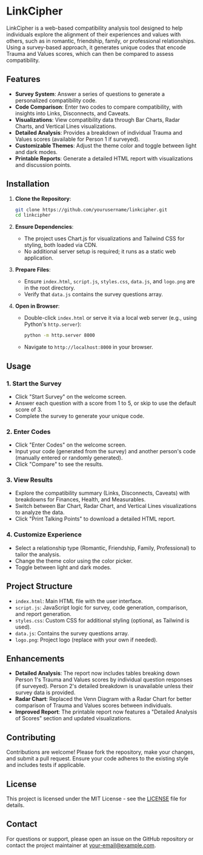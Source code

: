 # LinkCipher

LinkCipher is a web-based compatibility analysis tool designed to help individuals explore the alignment of their experiences and values with others, such as in romantic, friendship, family, or professional relationships. Using a survey-based approach, it generates unique codes that encode Trauma and Values scores, which can then be compared to assess compatibility.

## Features
- **Survey System**: Answer a series of questions to generate a personalized compatibility code.
- **Code Comparison**: Enter two codes to compare compatibility, with insights into Links, Disconnects, and Caveats.
- **Visualizations**: View compatibility data through Bar Charts, Radar Charts, and Vertical Lines visualizations.
- **Detailed Analysis**: Provides a breakdown of individual Trauma and Values scores (available for Person 1 if surveyed).
- **Customizable Themes**: Adjust the theme color and toggle between light and dark modes.
- **Printable Reports**: Generate a detailed HTML report with visualizations and discussion points.

## Installation

1. **Clone the Repository**:
   ```bash
   git clone https://github.com/yourusername/linkcipher.git
   cd linkcipher
   ```

2. **Ensure Dependencies**:
   - The project uses Chart.js for visualizations and Tailwind CSS for styling, both loaded via CDN.
   - No additional server setup is required; it runs as a static web application.

3. **Prepare Files**:
   - Ensure `index.html`, `script.js`, `styles.css`, `data.js`, and `logo.png` are in the root directory.
   - Verify that `data.js` contains the survey questions array.

4. **Open in Browser**:
   - Double-click `index.html` or serve it via a local web server (e.g., using Python's `http.server`):
     ```bash
     python -m http.server 8000
     ```
   - Navigate to `http://localhost:8000` in your browser.

## Usage

### 1. Start the Survey
- Click "Start Survey" on the welcome screen.
- Answer each question with a score from 1 to 5, or skip to use the default score of 3.
- Complete the survey to generate your unique code.

### 2. Enter Codes
- Click "Enter Codes" on the welcome screen.
- Input your code (generated from the survey) and another person's code (manually entered or randomly generated).
- Click "Compare" to see the results.

### 3. View Results
- Explore the compatibility summary (Links, Disconnects, Caveats) with breakdowns for Finances, Health, and Measurables.
- Switch between Bar Chart, Radar Chart, and Vertical Lines visualizations to analyze the data.
- Click "Print Talking Points" to download a detailed HTML report.

### 4. Customize Experience
- Select a relationship type (Romantic, Friendship, Family, Professional) to tailor the analysis.
- Change the theme color using the color picker.
- Toggle between light and dark modes.

## Project Structure
- `index.html`: Main HTML file with the user interface.
- `script.js`: JavaScript logic for survey, code generation, comparison, and report generation.
- `styles.css`: Custom CSS for additional styling (optional, as Tailwind is used).
- `data.js`: Contains the survey questions array.
- `logo.png`: Project logo (replace with your own if needed).

## Enhancements
- **Detailed Analysis**: The report now includes tables breaking down Person 1's Trauma and Values scores by individual question responses (if surveyed). Person 2's detailed breakdown is unavailable unless their survey data is provided.
- **Radar Chart**: Replaced the Venn Diagram with a Radar Chart for better comparison of Trauma and Values scores between individuals.
- **Improved Report**: The printable report now features a "Detailed Analysis of Scores" section and updated visualizations.

## Contributing
Contributions are welcome! Please fork the repository, make your changes, and submit a pull request. Ensure your code adheres to the existing style and includes tests if applicable.

## License
This project is licensed under the MIT License - see the [LICENSE](LICENSE) file for details.

## Contact
For questions or support, please open an issue on the GitHub repository or contact the project maintainer at [your-email@example.com](mailto:your-email@example.com).